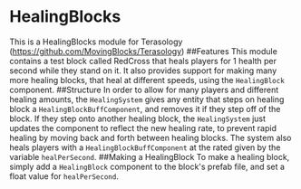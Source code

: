 # HealingBlocks
This is a HealingBlocks module for Terasology (https://github.com/MovingBlocks/Terasology)
##Features
This module contains a test block called RedCross that heals players for 1 health per second while they stand on it. It also provides support for making many more healing blocks, that heal at different speeds, using the `HealingBlock` component.
##Structure
In order to allow for many players and different healing amounts, the `HealingSystem` gives any entity that steps on healing block a `HealingBlockBuffComponent`, and removes it if they step off of the block. If they step onto another healing block, the `HealingSystem` just updates the component to reflect the new healing rate, to prevent rapid healing by moving back and forth between healing blocks. The system also heals players with a `HealingBlockBuffComponent` at the rated given by the variable `healPerSecond`.
##Making a HealingBlock
To make a healing block, simply add a `HealingBlock` component to the block's prefab file, and set a float value for `healPerSecond`.
